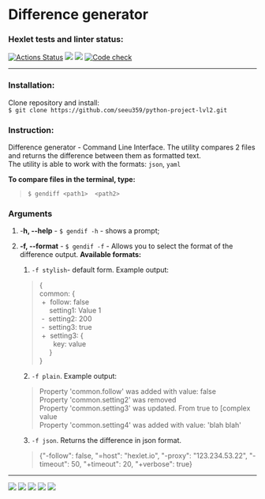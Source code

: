 # Difference generator

### Hexlet tests and linter status:



[![Actions Status](https://github.com/seeu359/python-project-lvl2/workflows/hexlet-check/badge.svg)](https://github.com/seeu359/python-project-lvl2/actions)
<a href="https://codeclimate.com/github/seeu359/python-project-lvl2/maintainability"><img src="https://api.codeclimate.com/v1/badges/592c10dfa0e8e72e5fea/maintainability" /></a>
<a href="https://codeclimate.com/github/seeu359/python-project-lvl2/test_coverage"><img src="https://api.codeclimate.com/v1/badges/592c10dfa0e8e72e5fea/test_coverage" /></a>
[![Code check](https://github.com/seeu359/python-project-lvl2/actions/workflows/lint_and_pytest_checks.yml/badge.svg)](https://github.com/seeu359/python-project-lvl2/actions/workflows/lint_and_pytest_checks.yml)

---
### Installation: 

Clone repository and install:  
``$ git clone https://github.com/seeu359/python-project-lvl2.git``

### Instruction:
Difference generator - Command Line Interface. The utility compares 2 files and 
returns the difference between them as formatted text.  
The utility is able to work with the formats: ```json```, ```yaml```


**To compare files in the terminal, type:**  
>```$ gendiff <path1>  <path2>```

### Arguments

1. -**h, --help** - ```$ gendif -h``` - shows a prompt;
2. **-f, --format** - ```$ gendif -f``` - Allows you to select the format of the 
difference output. **Available formats:**
  
   1. `-f stylish`- default form. Example output:
  
   >{  
     common: {  
 +  follow: false  
     setting1: Value 1  
 -  setting2: 200  
 -  setting3: true  
 +  setting3: {   
       key: value  
     }  
}
    2. `-f plain`. Example output:  
  
    > Property 'common.follow' was added with value: false  
Property 'common.setting2' was removed  
Property 'common.setting3' was updated. From true to [complex value  
Property 'common.setting4' was added with value: 'blah blah'
    3. `-f json`. Returns the difference in json format.
  
    >{"-follow": false, "=host": "hexlet.io", "-proxy": "123.234.53.22", "-timeout": 50, "+timeout": 20, "+verbose": true}
---
        









<a href="https://asciinema.org/a/511274" target="_blank"><img src="https://asciinema.org/a/511274.svg" /></a>
<a href="https://asciinema.org/a/511276" target="_blank"><img src="https://asciinema.org/a/511276.svg" /></a>
<a href="https://asciinema.org/a/512623" target="_blank"><img src="https://asciinema.org/a/512623.svg" /></a>
<a href="https://asciinema.org/a/514463" target="_blank"><img src="https://asciinema.org/a/514463.svg" /></a>
<a href="https://asciinema.org/a/514465" target="_blank"><img src="https://asciinema.org/a/514465.svg" /></a>